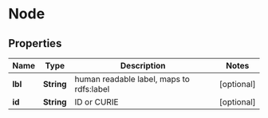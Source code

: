 
# Node

## Properties
Name | Type | Description | Notes
------------ | ------------- | ------------- | -------------
**lbl** | **String** | human readable label, maps to rdfs:label |  [optional]
**id** | **String** | ID or CURIE |  [optional]



